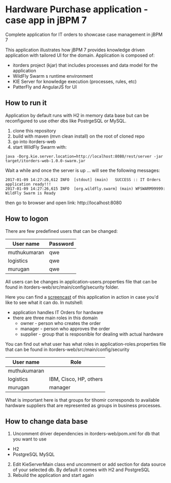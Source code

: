 # Hardware Purchase application - case app in jBPM 7
Complete application for IT orders to showcase case management in jBPM 7

This application illustrates how jBPM 7 provides knowledge driven application with tailored UI for the domain. Application is composed of:

- itorders project (kjar) that includes processes and data model for the application
- WildFly Swarm s runtime environment
- KIE Server for knowledge execution (processes, rules, etc)
- PatterFly and AngularJS for UI


How to run it
--------------------

Application by default runs with H2 in memory data base but can be reconfigured to use other dbs like PostrgeSQL or MySQL.

1. clone this repository
2. build with maven (mvn clean install) on the root of cloned repo
3. go into itorders-web
4. start WildFly Swarm with:

```
java -Dorg.kie.server.location=http://localhost:8080/rest/server -jar target/itorders-web-1.0.0-swarm.jar
```

Wait a while and once the server is up ... will see the following messages:
```
2017-01-09 14:27:26,612 INFO  [stdout] (main) 	SUCCESS :: IT Orders application ready!!!
2017-01-09 14:27:26,615 INFO  [org.wildfly.swarm] (main) WFSWARM99999: WildFly Swarm is Ready
```
then go to browser and open link: http://localhost:8080

How to logon
----------------
There are few predefined users that can be changed:

User name | Password
------------ | -------------
muthukumaran | qwe
logistics | qwe
murugan | qwe

All users can be changes in application-users.properties file that can be found in itorders-web/src/main/config/security folder.

Here you can find a [screencast](https://www.youtube.com/watch?v=GIak-6YpyaA) of this application in action in case you'd like to see what it can do. In nutshell:

- application handles IT Orders for hardware
- there are three main roles in this domain
  - owner - person who creates the order
  - manager - person who approves the order
  - supplier - group that is resposnible for dealing with actual hardware
  
You can find out what user has what roles in application-roles.properties file that can be found in itorders-web/src/main/config/security 

User name | Role
------------ | -------------
muthukumaran | 
logistics | IBM, Cisco, HP, others
murugan | manager

What is important here is that groups for tihomir corresponds to available hardware suppliers that are represented as groups in business processes.


How to change data base
-----------------------

1. Uncomment driver dependencies in itorders-web/pom.xml for db that you want to use
  - H2
  - PostgreSQL
  MySQL
2. Edit KieServerMain class end uncomment or add section for data source of your selected db. By default it comes with H2 and PostgreSQL
3. Rebuild the application and start again

